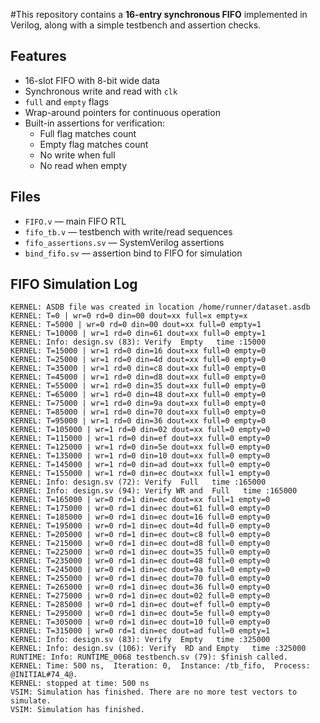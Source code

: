 #This repository contains a **16-entry synchronous FIFO** implemented in Verilog, along with a simple testbench and assertion checks.
## Features

- 16-slot FIFO with 8-bit wide data
- Synchronous write and read with `clk`
- `full` and `empty` flags
- Wrap-around pointers for continuous operation
- Built-in assertions for verification:
  - Full flag matches count
  - Empty flag matches count
  - No write when full
  - No read when empty

## Files

- `FIFO.v` — main FIFO RTL
- `fifo_tb.v` — testbench with write/read sequences
- `fifo_assertions.sv` — SystemVerilog assertions
- `bind_fifo.sv` — assertion bind to FIFO for simulation

## FIFO Simulation Log

```text
KERNEL: ASDB file was created in location /home/runner/dataset.asdb
KERNEL: T=0 | wr=0 rd=0 din=00 dout=xx full=x empty=x
KERNEL: T=5000 | wr=0 rd=0 din=00 dout=xx full=0 empty=1
KERNEL: T=10000 | wr=1 rd=0 din=61 dout=xx full=0 empty=1
KERNEL: Info: design.sv (83): Verify  Empty   time :15000
KERNEL: T=15000 | wr=1 rd=0 din=16 dout=xx full=0 empty=0
KERNEL: T=25000 | wr=1 rd=0 din=4d dout=xx full=0 empty=0
KERNEL: T=35000 | wr=1 rd=0 din=c8 dout=xx full=0 empty=0
KERNEL: T=45000 | wr=1 rd=0 din=d8 dout=xx full=0 empty=0
KERNEL: T=55000 | wr=1 rd=0 din=35 dout=xx full=0 empty=0
KERNEL: T=65000 | wr=1 rd=0 din=48 dout=xx full=0 empty=0
KERNEL: T=75000 | wr=1 rd=0 din=9a dout=xx full=0 empty=0
KERNEL: T=85000 | wr=1 rd=0 din=70 dout=xx full=0 empty=0
KERNEL: T=95000 | wr=1 rd=0 din=36 dout=xx full=0 empty=0
KERNEL: T=105000 | wr=1 rd=0 din=02 dout=xx full=0 empty=0
KERNEL: T=115000 | wr=1 rd=0 din=ef dout=xx full=0 empty=0
KERNEL: T=125000 | wr=1 rd=0 din=5e dout=xx full=0 empty=0
KERNEL: T=135000 | wr=1 rd=0 din=10 dout=xx full=0 empty=0
KERNEL: T=145000 | wr=1 rd=0 din=ad dout=xx full=0 empty=0
KERNEL: T=155000 | wr=1 rd=0 din=ec dout=xx full=1 empty=0
KERNEL: Info: design.sv (72): Verify  Full   time :165000
KERNEL: Info: design.sv (94): Verify WR and  Full   time :165000
KERNEL: T=165000 | wr=0 rd=1 din=ec dout=xx full=1 empty=0
KERNEL: T=175000 | wr=0 rd=1 din=ec dout=61 full=0 empty=0
KERNEL: T=185000 | wr=0 rd=1 din=ec dout=16 full=0 empty=0
KERNEL: T=195000 | wr=0 rd=1 din=ec dout=4d full=0 empty=0
KERNEL: T=205000 | wr=0 rd=1 din=ec dout=c8 full=0 empty=0
KERNEL: T=215000 | wr=0 rd=1 din=ec dout=d8 full=0 empty=0
KERNEL: T=225000 | wr=0 rd=1 din=ec dout=35 full=0 empty=0
KERNEL: T=235000 | wr=0 rd=1 din=ec dout=48 full=0 empty=0
KERNEL: T=245000 | wr=0 rd=1 din=ec dout=9a full=0 empty=0
KERNEL: T=255000 | wr=0 rd=1 din=ec dout=70 full=0 empty=0
KERNEL: T=265000 | wr=0 rd=1 din=ec dout=36 full=0 empty=0
KERNEL: T=275000 | wr=0 rd=1 din=ec dout=02 full=0 empty=0
KERNEL: T=285000 | wr=0 rd=1 din=ec dout=ef full=0 empty=0
KERNEL: T=295000 | wr=0 rd=1 din=ec dout=5e full=0 empty=0
KERNEL: T=305000 | wr=0 rd=1 din=ec dout=10 full=0 empty=0
KERNEL: T=315000 | wr=0 rd=1 din=ec dout=ad full=0 empty=1
KERNEL: Info: design.sv (83): Verify  Empty   time :325000
KERNEL: Info: design.sv (106): Verify  RD and Empty   time :325000
RUNTIME: Info: RUNTIME_0068 testbench.sv (79): $finish called.
KERNEL: Time: 500 ns,  Iteration: 0,  Instance: /tb_fifo,  Process: @INITIAL#74_4@.
KERNEL: stopped at time: 500 ns
VSIM: Simulation has finished. There are no more test vectors to simulate.
VSIM: Simulation has finished.

  
